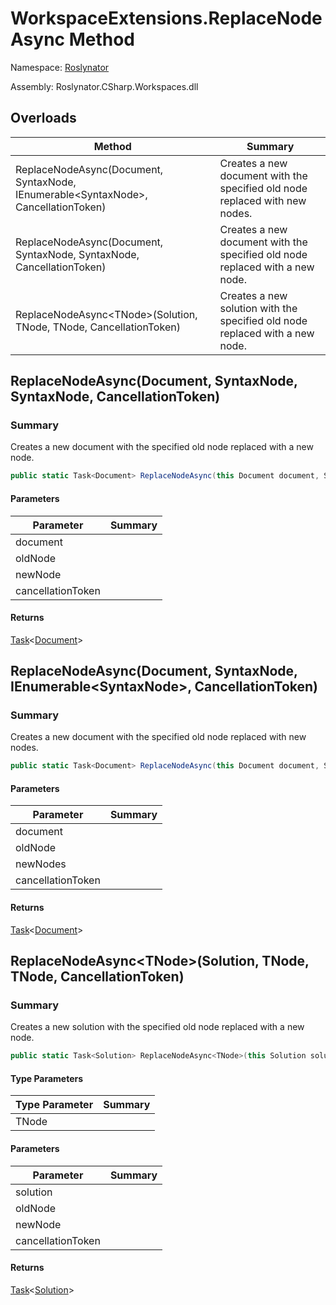 # WorkspaceExtensions\.ReplaceNodeAsync Method

Namespace: [Roslynator](../../README.md)

Assembly: Roslynator\.CSharp\.Workspaces\.dll

## Overloads

| Method | Summary |
| ------ | ------- |
| ReplaceNodeAsync\(Document, SyntaxNode, IEnumerable\<SyntaxNode>, CancellationToken\) | Creates a new document with the specified old node replaced with new nodes\. |
| ReplaceNodeAsync\(Document, SyntaxNode, SyntaxNode, CancellationToken\) | Creates a new document with the specified old node replaced with a new node\. |
| ReplaceNodeAsync\<TNode>\(Solution, TNode, TNode, CancellationToken\) | Creates a new solution with the specified old node replaced with a new node\. |

## ReplaceNodeAsync\(Document, SyntaxNode, SyntaxNode, CancellationToken\)

### Summary

Creates a new document with the specified old node replaced with a new node\.

```csharp
public static Task<Document> ReplaceNodeAsync(this Document document, SyntaxNode oldNode, SyntaxNode newNode, CancellationToken cancellationToken = default(CancellationToken))
```

#### Parameters

| Parameter | Summary |
| --------- | ------- |
| document | |
| oldNode | |
| newNode | |
| cancellationToken | |

#### Returns

[Task](https://docs.microsoft.com/en-us/dotnet/api/system.threading.tasks.task-1)\<[Document](https://docs.microsoft.com/en-us/dotnet/api/microsoft.codeanalysis.document)>




## ReplaceNodeAsync\(Document, SyntaxNode, IEnumerable\<SyntaxNode>, CancellationToken\)

### Summary

Creates a new document with the specified old node replaced with new nodes\.

```csharp
public static Task<Document> ReplaceNodeAsync(this Document document, SyntaxNode oldNode, IEnumerable<SyntaxNode> newNodes, CancellationToken cancellationToken = default(CancellationToken))
```

#### Parameters

| Parameter | Summary |
| --------- | ------- |
| document | |
| oldNode | |
| newNodes | |
| cancellationToken | |

#### Returns

[Task](https://docs.microsoft.com/en-us/dotnet/api/system.threading.tasks.task-1)\<[Document](https://docs.microsoft.com/en-us/dotnet/api/microsoft.codeanalysis.document)>




## ReplaceNodeAsync\<TNode>\(Solution, TNode, TNode, CancellationToken\)

### Summary

Creates a new solution with the specified old node replaced with a new node\.

```csharp
public static Task<Solution> ReplaceNodeAsync<TNode>(this Solution solution, TNode oldNode, TNode newNode, CancellationToken cancellationToken = default(CancellationToken)) where TNode : SyntaxNode
```

#### Type Parameters

| Type Parameter | Summary |
| -------------- | ------- |
| TNode | |

#### Parameters

| Parameter | Summary |
| --------- | ------- |
| solution | |
| oldNode | |
| newNode | |
| cancellationToken | |

#### Returns

[Task](https://docs.microsoft.com/en-us/dotnet/api/system.threading.tasks.task-1)\<[Solution](https://docs.microsoft.com/en-us/dotnet/api/microsoft.codeanalysis.solution)>




